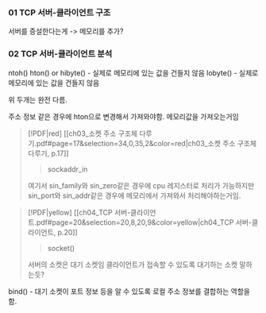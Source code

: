 
### 01 TCP 서버-클라이언트 구조

서버를 증설한다는게 -> 메모리를 추가?



### 02 TCP 서버-클라이언트 분석
ntoh() 
hton() 
or
hibyte() - 실제로 메모리에 있는 값을 건들지 않음
lobyte() - 실제로 메모리에 있는 값을 건들지 않음

위 두개는 완전 다름.

주소 정보 같은 경우에 hton으로 변경해서 가져와야함.
메모리값을 가져오는거임


> [!PDF|red] [[ch03_소켓 주소 구조체 다루기.pdf#page=17&selection=34,0,35,2&color=red|ch03_소켓 주소 구조체 다루기, p.17]]
> > sockaddr_in
> 
> 여기서 sin_family와 sin_zero같은 경우에 cpu 레지스터로 처리가 가능하지만 sin_port와 sin_addr같은 경우에 메모리에서 가져와서 처리해야하는거임.
> 

> [!PDF|yellow] [[ch04_TCP 서버-클라이언트.pdf#page=20&selection=20,8,20,9&color=yellow|ch04_TCP 서버-클라이언트, p.20]]
> > socket()
> 
> 서버의 소켓은 대기 소켓임 클라이언트가 접속할 수 있도록 대기하는 소켓 말하는듯?

bind() - 대기 소켓이 포트 정보 등을 알 수 있도록 로컬 주소 정보를 결합하는 역할을 함. 






